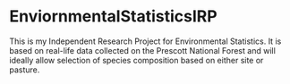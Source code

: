 # EnviornmentalStatisticsIRP
This is my Independent Research Project for Environmental Statistics. It is based on real-life data collected on the Prescott National Forest and will ideally allow selection of species composition based on either site or pasture.
